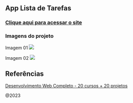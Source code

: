 ## App Lista de Tarefas

<h3><a href="https://applistadetarefas.caiorodriguesportfolios.com.br/">Clique aqui para acessar o site</a></h3>

### Imagens do projeto

Imagem 01
<img src="https://adegaunibeer.caiorodriguesportfolios.com.br/app_lista_de_tarefas.gif">

Imagem 02
<img src="https://adegaunibeer.caiorodriguesportfolios.com.br/imgs_2.png">

## Referências
[Desenvolvimento Web Completo - 20 cursos + 20 projetos](https://www.udemy.com/course/web-completo/?gclid=CjwKCAiAzp6eBhByEiwA_gGq5LIYRnRlVREh0ZXCkQV7TDUe334-MowXi74KqtE2aCrlRjYkj_PsvBoCrNgQAvD_BwE)

@2023
